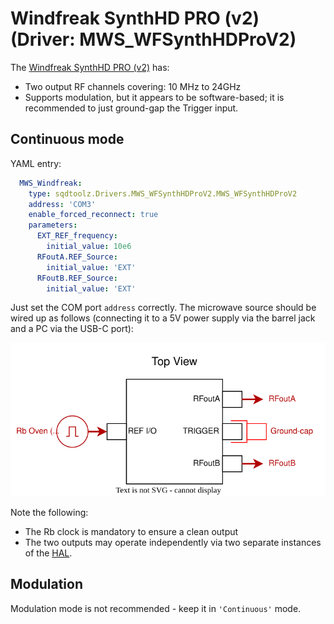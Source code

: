 # Windfreak SynthHD PRO (v2) (Driver: MWS_WFSynthHDProV2)

The [Windfreak SynthHD PRO (v2)](https://windfreaktech.com/product/microwave-signal-generator-synthhd-pro/) has:
- Two output RF channels covering:  10 MHz to 24GHz
- Supports modulation, but it appears to be software-based; it is recommended to just ground-gap the Trigger input.

## Continuous mode

YAML entry:

```yaml
  MWS_Windfreak:
    type: sqdtoolz.Drivers.MWS_WFSynthHDProV2.MWS_WFSynthHDProV2
    address: 'COM3'
    enable_forced_reconnect: true
    parameters:
      EXT_REF_frequency:
        initial_value: 10e6
      RFoutA.REF_Source:
        initial_value: 'EXT'
      RFoutB.REF_Source:
        initial_value: 'EXT'
```

Just set the COM port `address` correctly. The microwave source should be wired up as follows (connecting it to a 5V power supply via the barrel jack and a PC via the USB-C port):

![My Diagram3](WindFreak_SynthHD.drawio.svg)

Note the following:

- The Rb clock is mandatory to ensure a clean output
- The two outputs may operate independently via two separate instances of the [HAL](../GENmwSource.md).

## Modulation

Modulation mode is not recommended - keep it in `'Continuous'` mode.
